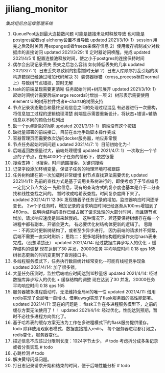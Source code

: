 # jiliang_monitor

*集成组后台运维管理系统*

1. QueuePool达到最大连接数问题
    可能是链接未及时释放导致
    也可能是postgres或者sql alchemy设置不当导致
        updated 2021/3/10:
            1）session 用完之后及时关闭 用expunge或者freeze来保存信息
            2）使用缓存机制减少对数据库的直接访问
        updated 2021/3/29:
            1) 定时器访问唤醒。完成
        updated 2021/4/5
            1) 配置连接池释放时间，使之小于postgres的连接保持时间
2. 偶尔会出现记录丢失
    丢失之后怎么容错
    如何降低丢失的几率
        updated 2021/3/7:
            1）日志丢失导致树的割裂暂时无解
            2）日志入库顺序打乱引起的树构造错误已经通过增加代码解决
            3）装饰器标错（cross_process标在normal上）导致树节点错挂，暂时无解
3. task的前端呈现需要更清晰
    任务起始时间+树形展开
        updated 2021/3/10:
            1）起始时间统计需要后端merge records时增加一项
            2）树形表示需要使用element UI的树形控件或者e-charts的树图支持
4. 节点记录状态融合和最终呈现信息之间的处理过程混乱
    有必要进行一次重构，将信息加工过程的逻辑梳理清楚
    前端显示需要重新设计，将状态+错误+辅助信息以不同的颜色分栏列出
5. 缺一个pull镜像的功能
        updated 2021/3/31:
            1）前端没有这个按钮
6. 缺批量部署的前端接口，目前在本地手动脚本操作完成
7. 容器管理页面需要依次访问docker服务器，响应非常慢
8. 节点任务起始时间问题
        updated 2021/4/7:
            1）目前初始化为-1
9. 后端返回数据量过大，前端处理缓慢
        updated 2021/4/7:
            1）一次取出一个节点的子节点，在有4000个子任务的情形下，依然很慢
10. 搜索支持： id搜索，时间范围搜索，关键词搜索
11. 记录字段添加环境变量，保证子任务的物理环境可被跟踪
12. 任务树构建在第一次加载时非常缓慢 树节点查找算法需要优化
        updated 2021/4/11:
            先前的查找方式是基于调用关系树进行的，即使考虑了子节点编号一定比父节点大这一
            先验信息，现有的查询方式的复杂度也基本是介于二分查找和线性查找之间的。
            暂时改成哈希表查找。时间复杂度降下来了。
        updated 2021/4/11 12:36:
            发现随着子任务记录的增加，监控器响应时间逐渐变长。
            2w个子任务时，增加记录的请求响应时间已经逐渐从100ms增加到了460ms。
            说明树结构的操作已经占据了请求处理的大部分时间，而且随节点增加，请求响应速度是越来越慢的。
            这种情况下，若还要保持树缓存在每一个进程中都有副本，开销会更大。
            有必要优化树结构体更新的逻辑了。
            思路一：不再实时更新树结构了，或者至少异步进行。 因为前端的请求并不频繁，后端不需要一直实时刷新；
            思路二：更多地将树结构题的操作交给hash表来完成。（没想清楚还）
        updated 2021/4/14:
            经过数据库异步写入的优化 + 缓存结构的调整 现在达到了30 并发，20000任务 平均响应时间 0.18 qps 165
            树状态更新的时机变更到了查询接口中。
13. 多线程服务模式下，任务执行数目统计经常变化--可能有线程竞争现象
        updated 2021/4/14:
            加了很多锁。
14. 大量任务压测时，监控后端响应时间达到10秒量级
        updated 2021/4/14:
            经过数据库异步写入的优化 + 缓存结构的调整 现在达到了30 并发，20000任务 平均响应时间 0.18
            qps 165
15. 服务器被多进程启动时，无法维持全局id的唯一性
        updated 2021/4/11:
            借用redis实现了全局唯一自增id。借用uwsgi实现了flask服务器的高性能部署。
        updated 2021/4/11:
            现在的问题是： flask工作在多进程服务模型下，之前的缓存方案无法使用了！！
        updated 2021/4/14:
            经过优化，性能达到预期，暂时不必往多进程方向优化了。
16. 基于哈希表的缓存方案无法为工作在多进程模式下的flask服务提供缓存。 todo
        除非使用观察者模式，数据直接插入redis。
        每个服务器进程都订阅之，redis变化，服务器变化。
17. 描述信息不应该过分限制长度：1024字节太少。 # todo
        考虑拆分成多条记录或者分表实现 # todo
18. 心跳检测 # todo
19. 解决黄绿闪烁问题。
20. 打日志记录请求开始和结束的时间，便于后端性能分析 # todo